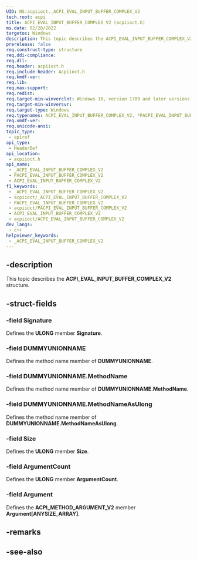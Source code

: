 ```yaml
---
UID: NS:acpiioct._ACPI_EVAL_INPUT_BUFFER_COMPLEX_V2
tech.root: acpi
title: ACPI_EVAL_INPUT_BUFFER_COMPLEX_V2 (acpiioct.h)
ms.date: 02/28/2022
targetos: Windows
description: This topic describes the ACPI_EVAL_INPUT_BUFFER_COMPLEX_V2 structure.
prerelease: false
req.construct-type: structure
req.ddi-compliance: 
req.dll: 
req.header: acpiioct.h
req.include-header: Acpiioct.h
req.kmdf-ver: 
req.lib: 
req.max-support: 
req.redist: 
req.target-min-winverclnt: Windows 10, version 1709 and later versions.
req.target-min-winversvr: 
req.target-type: Windows
req.typenames: ACPI_EVAL_INPUT_BUFFER_COMPLEX_V2, *PACPI_EVAL_INPUT_BUFFER_COMPLEX_V2
req.umdf-ver: 
req.unicode-ansi: 
topic_type:
 - apiref
api_type:
 - HeaderDef
api_location:
 - acpiioct.h
api_name:
 - _ACPI_EVAL_INPUT_BUFFER_COMPLEX_V2
 - PACPI_EVAL_INPUT_BUFFER_COMPLEX_V2
 - ACPI_EVAL_INPUT_BUFFER_COMPLEX_V2
f1_keywords:
 - _ACPI_EVAL_INPUT_BUFFER_COMPLEX_V2
 - acpiioct/_ACPI_EVAL_INPUT_BUFFER_COMPLEX_V2
 - PACPI_EVAL_INPUT_BUFFER_COMPLEX_V2
 - acpiioct/PACPI_EVAL_INPUT_BUFFER_COMPLEX_V2
 - ACPI_EVAL_INPUT_BUFFER_COMPLEX_V2
 - acpiioct/ACPI_EVAL_INPUT_BUFFER_COMPLEX_V2
dev_langs:
 - c++
helpviewer_keywords:
 - _ACPI_EVAL_INPUT_BUFFER_COMPLEX_V2
---
```


## -description

This topic describes the **ACPI_EVAL_INPUT_BUFFER_COMPLEX_V2** structure.

## -struct-fields

### -field Signature

Defines the **ULONG** member **Signature**.

### -field DUMMYUNIONNAME

Defines the method name member of **DUMMYUNIONNAME**.

### -field DUMMYUNIONNAME.MethodName

Defines the method name member of **DUMMYUNIONNAME.MethodName**.

### -field DUMMYUNIONNAME.MethodNameAsUlong

Defines the method name member of **DUMMYUNIONNAME.MethodNameAsUlong**.

### -field Size

Defines the **ULONG** member **Size**.

### -field ArgumentCount

Defines the **ULONG** member **ArgumentCount**.

### -field Argument

Defines the **ACPI_METHOD_ARGUMENT_V2** member **Argument[ANYSIZE_ARRAY]**.

## -remarks

## -see-also
